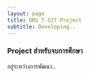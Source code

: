 ```yaml
---
layout: page
title: DRU T-SIT Project
subtitle: Developing..
---
```


### Project สำหรับจบการศึกษา
อยู่ระหว่างการพัฒนา..
